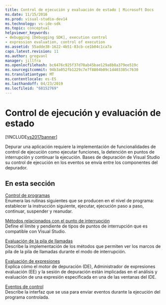 ```yaml
---
title: Control de ejecución y evaluación de estado | Microsoft Docs
ms.date: 11/15/2016
ms.prod: visual-studio-dev14
ms.technology: vs-ide-sdk
ms.topic: conceptual
helpviewer_keywords:
- debugging [Debugging SDK], execution control
- expression evaluation, control of execution
ms.assetid: 55adde38-1622-4b51-83cb-ce1b04c1ca7a
caps.latest.revision: 11
ms.author: gregvanl
manager: jillfra
ms.openlocfilehash: bc6476c925f37d70ab45bae129a8b8a379ee519c
ms.sourcegitcommit: 94b3a052fb1229c7e7f8804b09c1d403385c7630
ms.translationtype: MT
ms.contentlocale: es-ES
ms.lasthandoff: 04/23/2019
ms.locfileid: "68152769"
---
```

# <a name="execution-control-and-state-evaluation"></a>Control de ejecución y evaluación de estado
[!INCLUDE[vs2017banner](../../includes/vs2017banner.md)]

Depurar una aplicación requiere la implementación de funcionalidades de control de ejecución como ejecutar funciones, la detención en puntos de interrupción y continuar la ejecución. Bases de depuración de Visual Studio su control de ejecución en los eventos se envía entre los componentes del depurador.  
  
## <a name="in-this-section"></a>En esta sección  
 [Control de programas](../../extensibility/debugger/program-control.md)  
 Enumera las rutinas siguientes que se producen en el nivel de programa: establecer la instrucción siguiente, ejecutar, ejecución paso a paso, continuar, suspender y reanudar.  
  
 [Métodos relacionados con el punto de interrupción](../../extensibility/debugger/breakpoint-related-methods.md)  
 Define el límite y pendiente de tipos de puntos de interrupción que es compatible con Visual Studio.  
  
 [Evaluación de la pila de llamadas](../../extensibility/debugger/call-stack-evaluation.md)  
 Describe la implementación de los métodos que permiten ver los marcos de pila de la pila de llamadas durante el modo de interrupción.  
  
 [Evaluación de expresiones](../../extensibility/debugger/expression-evaluation-visual-studio-debugging-sdk.md)  
 Explica cómo el motor de depuración (DE), Administrador de expresiones evaluación (EE) y la sesión de depuración están implicadas en el análisis y evaluación de una expresión especificada en una de las ventanas del IDE.  
  
 [Eventos de control](../../extensibility/debugger/control-events.md)  
 Describe la interfaz que se usa para enviar eventos durante la ejecución del programa controlada.
